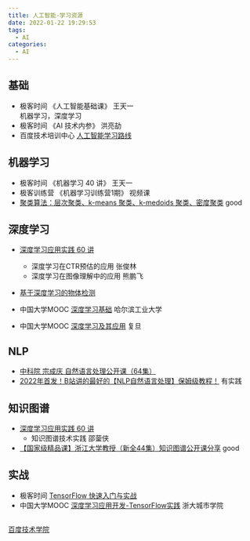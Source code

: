 ```yaml
---
title: 人工智能-学习资源
date: 2022-01-22 19:29:53
tags:
  - AI
categories:
  - AI
---
```


<p></p>
<!-- more -->

## 基础
+ 极客时间 《人工智能基础课》  王天一   
  机器学习，深度学习
+ 极客时间 《AI 技术内参》  洪亮劼
+ 百度技术培训中心 [人工智能学习路线](http://bit.baidu.com/courseRouteDetail?id=111) 

## 机器学习
+ 极客时间 《机器学习 40 讲》  王天一
+ 极客训练营 《机器学习训练营1期》  视频课 
+ [聚类算法：层次聚类、k-means 聚类、k-medoids 聚类、密度聚类](https://www.bilibili.com/video/BV1Bg411Z77N?spm_id_from=333.880.my_history.page.click&vd_source=f6e8c1128f9f264c5ab8d9411a644036) good

## 深度学习
+ [深度学习应用实践 60 讲](https://time.geekbang.org/course/detail/100005001-3090)
   + 深度学习在CTR预估的应用   张俊林
   + 深度学习在图像理解中的应用  熊鹏飞
+ [基于深度学习的物体检测](https://www.bilibili.com/video/BV1QS4y1s7RZ)

+ 中国大学MOOC [深度学习基础](https://www.icourse163.org/learn/HIT-1206320802?tid=1468208513#/learn/announce)   哈尔滨工业大学
+ 中国大学MOOC [深度学习及其应用](https://www.icourse163.org/course/FUDAN-1205806833)   复旦

## NLP
+ [中科院 宗成庆 自然语言处理公开课（64集）](https://www.bilibili.com/video/BV1Cb411T7Cd) 
+ [2022年首发！B站讲的最好的【NLP自然语言处理】保姆级教程！](https://www.bilibili.com/video/BV1C14y147dp?spm_id_from=333.880.my_history.page.click&vd_source=f6e8c1128f9f264c5ab8d9411a644036)   有实践

## 知识图谱
+ [深度学习应用实践 60 讲](https://time.geekbang.org/course/detail/100005001-3090)
   + 知识图谱技术实践  邵蓥侠
+ [【国家级精品课】浙江大学教授（新全44集）知识图谱公开课分享](https://www.bilibili.com/video/BV1VT411G7Y6?p=6&spm_id_from=333.880.my_history.page.click&vd_source=f6e8c1128f9f264c5ab8d9411a644036)  good 

## 实战
+ 极客时间 [TensorFlow 快速入门与实战](https://time.geekbang.org/course/intro/100023001?tab=catalog)
+ 中国大学MOOC [深度学习应用开发-TensorFlow实践](https://www.icourse163.org/course/ZUCC-1206146808?from=searchPage&outVendor=zw_mooc_pcssjg_)  浙大城市学院

## 
[百度技术学院](http://bit.baidu.com/)   
